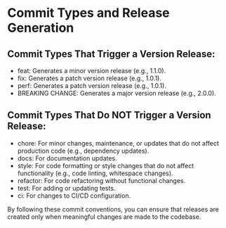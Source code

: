 # Commit Types and Release Generation
## Commit Types That Trigger a Version Release:
- feat: Generates a minor version release (e.g., 1.1.0).
- fix: Generates a patch version release (e.g., 1.0.1).
- perf: Generates a patch version release (e.g., 1.0.1).
- BREAKING CHANGE: Generates a major version release (e.g., 2.0.0).
## Commit Types That Do NOT Trigger a Version Release:
- chore: For minor changes, maintenance, or updates that do not affect production code (e.g., dependency updates).
- docs: For documentation updates.
- style: For code formatting or style changes that do not affect functionality (e.g., code linting, whitespace changes).
- refactor: For code refactoring without functional changes.
- test: For adding or updating tests.
- ci: For changes to CI/CD configuration.

By following these commit conventions, you can ensure that releases are created only when meaningful changes are made to the codebase.